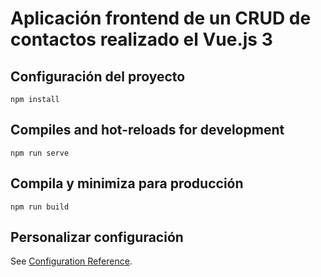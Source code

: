 # Aplicación frontend de un CRUD de contactos realizado el Vue.js 3

## Configuración del proyecto
```
npm install
```

## Compiles and hot-reloads for development
```
npm run serve
```

## Compila y minimiza para producción
```
npm run build
```

## Personalizar configuración
See [Configuration Reference](https://cli.vuejs.org/config/).
